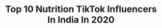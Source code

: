 ---
title: Top 10 Nutrition TikTok Influencers In India In 2020
description: >-
  Find top nutrition TikTok influencers in India in 2020. Most popular hashtags: #foryoupage #foryou #trending #tiktok.
platform: TikTok
hits: 53
text_top: Analyze the best TikTok profiles on inBeat.
text_bottom: Our platform aggregates 53 TikTok influencers like this in India for you to connect with.
profiles:
  - username: "raviganesh_official"
    fullname: >-
      Ravi Kumar Ganesh
    bio: >-
      6'1" 🇩🇪🇮🇳 Husband/Model/Actor/Fitness & Nutrition Consultant Chennai/Tamizh
    location: "India"
    followers: 19000
    engagement: 1055
    commentsToLikes: 0.083113
    id: ckad5g40huhyn0i78ect99o31
    verified: false
    hashtags: "#tamiltiktok, #tamilmeme, #tamilcomedy, #dontleaveme"
  - username: "yagnapunjabi"
    fullname: >-
      Yagna 
    bio: >-
      Bodybuilder | model | businessman, follow on insta for training/ nutrition tips
    location: "India"
    followers: 11600
    engagement: 1416
    commentsToLikes: 0.041465
    id: ck85cpykk2ww90j78uvga24yq
    verified: false
    hashtags: "#foryou, #bodybuilding, #fit, #fyp"
  - username: "pahalfitneesnutrition1"
    fullname: >-
      Pahal Fitness
    bio: >-
      PAHAL NUTRITION BAHALGARH CHOWK FITNESS FREAK LOVER Certified Nutritionist
    location: "India"
    followers: 1400000
    engagement: 574
    commentsToLikes: 0.011271
    id: ck8fc2x1l68dt0j78ib8lqkdi
    verified: false
    hashtags: "#tidelagaodaaghatao, #pahalnutrition, #pahal, #homefitness"
  - username: "shredded_iqbal11"
    fullname: >-
      shredded_iqbal11
    bio: >-
      THE ADDICT GYM TRAINER 🏋🏻‍♂️ NUTRITION 🥗 FITNESS | FASHION | LIFE
    location: "India"
    followers: 12700
    engagement: 1379
    commentsToLikes: 0.027028
    id: ckbep2naw5sf00j23ugobpibd
    verified: false
    hashtags: "#trending, #fitindia, #fitness, #onesidebaby"
  - username: "mrwhite_fitness"
    fullname: >-
      🔥 MR WHITE 🔥
    bio: >-
      Fitness | Nutrition | lifestyle DM on instagram if you have any question 👆🏻
    location: "India"
    followers: 36100
    engagement: 864
    commentsToLikes: 0.036964
    id: ckbktxe0zp0b80j23iokt8gei
    verified: false
    hashtags: "#edutok, #tiktokindia, #foryoupage, #foryou"
  - username: "sudikshadatta"
    fullname: >-
      Sudiksha Datta
    bio: >-
      National Level Powerlifter Certified Fitness Coach Certified Nutritionist
    location: "India"
    followers: 1900000
    engagement: 700
    commentsToLikes: 0.013916
    id: cka0ziy02fj990i78ez62ew1l
    verified: false
    hashtags: "#edutok, #react, #foryoupage"
  - username: "teampahalfitness"
    fullname: >-
      Mohan Pahal ✌️
    bio: >-
      हम फिट तो दुनिया फिट🇮🇳🇮🇳🇮🇳❤️❤️🙏🙏🙏💪💪💪 Pahal Nutrition
    location: "India"
    followers: 498700
    engagement: 543
    commentsToLikes: 0.010120
    id: ck83k1vz08ors0j789nrfb418
    verified: false
    hashtags: "#pahalnutrition, #tidelagaodaaghatao, #pahalnutration, #ajayhooda"
  - username: "ankitrana2303"
    fullname: >-
      Ankitrana
    bio: >-
      Fitness freak🤘💪 Owner at rana's nutrition💪💫
    location: "India"
    followers: 37700
    engagement: 1144
    commentsToLikes: 0.017012
    id: ckajkashvpixw0i78if1oa5md
    verified: false
    hashtags: "#tiktok, #viral, #proudrajput, #teamrajput"
  - username: "dinkritsethi"
    fullname: >-
      Dinkrit Sethi
    bio: >-
      AUTHOR, LIFE COACH ACSM Certified Nutrition & Fitness Expert Insta @dinktionary
    location: "India"
    followers: 120100
    engagement: 1285
    commentsToLikes: 0.009217
    id: ck8tq5pguqq790j78g0ziuynw
    verified: false
    hashtags: "#fitness, #staypositive, #hindi, #sharethecare"
  - username: "nipunaghosh"
    fullname: >-
      Nipuna Ghosh
    bio: >-
      Nutrition Advisor l YouTuber l Digital Marketer I Traveller l Cook
    location: "India"
    followers: 8169
    engagement: 327
    commentsToLikes: 0.015186
    id: ckbktjiuror5b0j230jg6o3qw
    verified: false
    hashtags: "#foryoupage, #nipunaghosh, #weightlosstips, #cookathome"
---